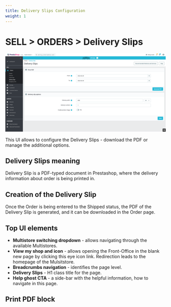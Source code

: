 ```yaml
---
title: Delivery Slips Configuration
weight: 1
---
```


# SELL > ORDERS > Delivery Slips

![Delivery Slips UI](static/img/orders-delivery-slips.png)

This UI allows to configure the Delivery Slips - download the PDF or manage the additional options.

## Delivery Slips meaning

Delivery Slip is a PDF-typed document in Prestashop, where the delivery information about order is being printed in. 

## Creation of the Delivery Slip

Once the Order is being entered to the Shipped status, the PDF of the Delivery Slip is generated, and it can be downloaded in the Order page. 

## Top UI elements

- **Multistore switching dropdown** - allows navigating through the available Multistores.
- **View my shop and icon** - allows opening the Front-Office in the blank new page by clicking this eye icon link. Redirection leads to the homepage of the Mulsitstore.
- **Breadcrumbs navigation** - identifies the page level.
- **Delivery Slips** - H1 class title for the page.
- **Help ghost CTA** - a side-bar with the helpful information, how to navigate in this page.

## Print PDF block
